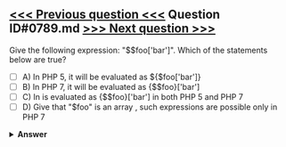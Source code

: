 [<<< Previous question <<<](0788.md)   Question ID#0789.md   [>>> Next question >>>](0790.md)
---

Give the following expression: "$$foo['bar']". Which of the statements below are true?

- [ ] A) In PHP 5, it will be evaluated as ${$foo['bar']}
- [ ] B) In PHP 7, it will be evaluated as {$$foo}['bar']
- [ ] C) In is evaluated as {$$foo}['bar'] in both PHP 5 and PHP 7
- [ ] D) Give that "$foo" is an array , such expressions are possible only in PHP 7

<details><summary><b>Answer</b></summary>
<p>
  Answer: <strong>A, B</strong>
</p>
</details>
